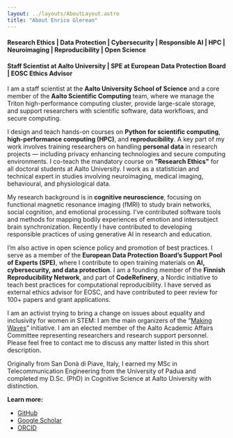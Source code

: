 ```yaml
---
layout: ../layouts/AboutLayout.astro
title: "About Enrico Glerean"
---
```


#### Research Ethics | Data Protection | Cybersecurity | Responsible AI | HPC | Neuroimaging | Reproducibility | Open Science
#### Staff Scientist at Aalto University | SPE at European Data Protection Board | EOSC Ethics Advisor

I am a staff scientist at the **Aalto University School of Science** and a core member of the **Aalto Scientific Computing** team, where we manage the Triton high-performance computing cluster, provide large-scale storage, and support researchers with scientific software, data workflows, and secure computing.

I design and teach hands-on courses on **Python for scientific computing**, **high-performance computing (HPC)**, and **reproducibility**. A key part of my work involves training researchers on handling **personal data** in research projects — including privacy enhancing technologies and secure computing environments. I co-teach the mandatory course on **"Research Ethics"** for all doctoral students at Aalto University. I work as a statistician and technical expert in studies involving neuroimaging, medical imaging, behavioural, and physiological data.

My research background is in **cognitive neuroscience**, focusing on functional magnetic resonance imaging (fMRI) to study brain networks, social cognition, and emotional processing. I’ve contributed software tools and methods for mapping bodily experiences of emotion and intersubject brain synchronization. Recently I have contributed to developing responsible practices of using generative AI in research and education.

I’m also active in open science policy and promotion of best practices. I serve as a member of the **European Data Protection Board’s Support Pool of Experts (SPE)**, where I contribute to open training materials on **AI, cybersecurity, and data protection**. I am a founding member of the **Finnish Reproducibility Network**, and part of **CodeRefinery**, a Nordic initiative to teach best practices for computational reproducibility. I have served as external ethics advisor for EOSC, and have contributed to peer review for 100+ papers and grant applications.

I am an activist trying to bring a change on issues about equality and inclusivity for women in STEM: I am the main organizers of the “[Making Waves](https://www.aalto.fi/en/making-waves/making-waves-events-series)” initiative. I am an elected member of the Aalto Academic Affairs Committee representing researchers and research support personnel. Please feel free to contact me to discuss any matter listed in this short description.

Originally from San Donà di Piave, Italy, I earned my MSc in Telecommunication Engineering from the University of Padua and completed my D.Sc. (PhD) in Cognitive Science at Aalto University with distinction.

**Learn more:**

- [GitHub](https://github.com/eglerean)
- [Google Scholar](https://scholar.google.com/citations?user=sD90SmMAAAAJ)
- [ORCID](https://orcid.org/0000-0003-0624-675X)


